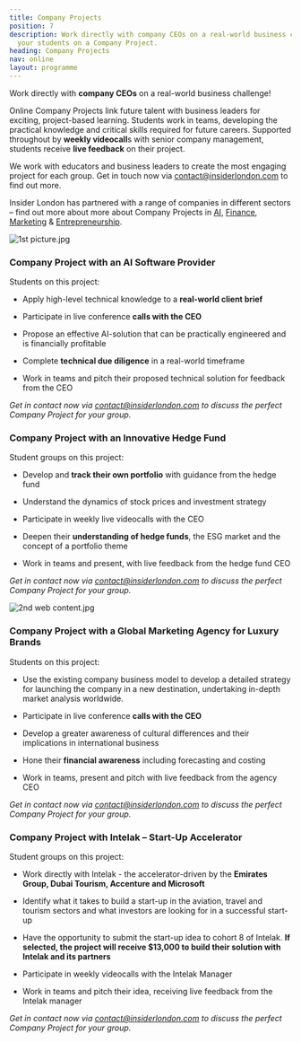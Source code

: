 ```yaml
---
title: Company Projects
position: 7
description: Work directly with company CEOs on a real-world business challenge! Book
  your students on a Company Project.
heading: Company Projects
nav: online
layout: programme
---
```


Work directly with **company CEOs** on a real-world business challenge!

Online Company Projects link future talent with business leaders for exciting, project-based learning. Students work in teams, developing the practical knowledge and critical skills required for future careers. Supported throughout by **weekly videocall**s with senior company management, students receive **live feedback** on their project. 

We work with educators and business leaders to create the most engaging project for each group. Get in touch now via [contact@insiderlondon.com](mailto:contact@insiderlondon.com) to find out more.

Insider London has partnered with a range of companies in different sectors – find out more about more about Company Projects in [AI](#company-project-with-an-ai-software-provider), [Finance](#company-project-with-an-innovative-hedge-fund), [Marketing](#company-project-with-a-global-marketing-agency-for-luxury-brands) & [Entrepreneurship](#company-project-with-intelak--start-up-accelerator).

![1st picture.jpg](/uploads/1st%20picture.jpg)

### Company Project with an AI Software Provider

Students on this project:

* Apply high-level technical knowledge to a **real-world client brief**

* Participate in live conference **calls with the CEO**

* Propose an effective AI-solution that can be practically engineered and is financially profitable 

* Complete **technical due diligence** in a real-world timeframe

* Work in teams and pitch their proposed technical solution for feedback from the CEO

*Get in contact now via [contact@insiderlondon.com](mailto@contact@insiderlondon.com) to discuss the perfect Company Project for your group.*


### Company Project with an Innovative Hedge Fund
Student groups on this project:

* Develop and **track their own portfolio** with guidance from the hedge fund

* Understand the dynamics of stock prices and investment strategy

* Participate in weekly live videocalls with the CEO

* Deepen their **understanding of hedge funds**, the ESG market and the concept of a portfolio theme

* Work in teams and present, with live feedback from the hedge fund CEO

*Get in contact now via [contact@insiderlondon.com](mailto@contact@insiderlondon.com) to discuss the perfect Company Project for your group.*

![2nd web content.jpg](/uploads/2nd%20web%20content.jpg)

### Company Project with a Global Marketing Agency for Luxury Brands
Students on this project:
* Use the existing company business model to develop a detailed strategy for launching the company in a new destination, undertaking in-depth market analysis worldwide.

* Participate in live conference **calls with the CEO**

* Develop a greater awareness of cultural differences and their implications in international business

* Hone their **financial awareness** including forecasting and costing

* Work in teams, present and pitch with live feedback from the agency CEO

*Get in contact now via [contact@insiderlondon.com](mailto@contact@insiderlondon.com) to discuss the perfect Company Project for your group.*

### Company Project with Intelak – Start-Up Accelerator
Student groups on this project:
* Work directly with Intelak - the accelerator-driven by the **Emirates Group, Dubai Tourism, Accenture and Microsoft** 

* Identify what it takes to build a start-up in the aviation, travel and tourism sectors and what investors are looking for in a successful start-up

* Have the opportunity to submit the start-up idea to cohort 8 of Intelak. **If selected, the project will receive $13,000 to build their solution with Intelak and its partners**

* Participate in weekly videocalls with the Intelak Manager

* Work in teams and pitch their idea, receiving live feedback from the Intelak manager

*Get in contact now via [contact@insiderlondon.com](mailto@contact@insiderlondon.com) to discuss the perfect Company Project for your group.*